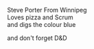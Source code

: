Steve Porter
From Winnipeg  
Loves pizza and Scrum  
and digs the colour blue  

and don't forget D&D
